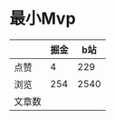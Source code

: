 # 最小Mvp

|        | 掘金 | b站  |
| ------ | ---- | ---- |
| 点赞   | 4    |  229   |
| 浏览   | 254    |  2540    |
| 文章数 |     |     |

